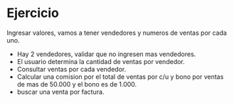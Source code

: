 # Ejercicio

Ingresar valores, vamos a tener vendedores y numeros de ventas por cada uno.
* Hay 2 vendedores, validar que no ingresen mas vendedores.
* El usuario determina la cantidad de ventas por vendedor.
* Consultar ventas por cada vendedor.
* Calcular una comision por el total de ventas por c/u y bono por ventas de mas de 50.000 y el bono es de 1.000.
* buscar una venta por factura.
